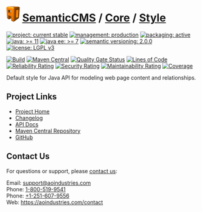 # [<img src="ao-logo.png" alt="AO Logo" width="35" height="40">](https://github.com/ao-apps) [SemanticCMS](https://github.com/ao-apps/semanticcms) / [Core](https://github.com/ao-apps/semanticcms-core) / [Style](https://github.com/ao-apps/semanticcms-core-style)

[![project: current stable](https://semanticcms.com/ao-badges/project-current-stable.svg)](https://aoindustries.com/life-cycle#project-current-stable)
[![management: production](https://semanticcms.com/ao-badges/management-production.svg)](https://aoindustries.com/life-cycle#management-production)
[![packaging: active](https://semanticcms.com/ao-badges/packaging-active.svg)](https://aoindustries.com/life-cycle#packaging-active)  
[![java: &gt;= 11](https://semanticcms.com/ao-badges/java-11.svg)](https://docs.oracle.com/en/java/javase/11/docs/api/)
[![java ee: &gt;= 7](https://semanticcms.com/ao-badges/javaee-7.svg)](https://docs.oracle.com/javaee/7/api/)
[![semantic versioning: 2.0.0](https://semanticcms.com/ao-badges/semver-2.0.0.svg)](http://semver.org/spec/v2.0.0.html)
[![license: LGPL v3](https://semanticcms.com/ao-badges/license-lgpl-3.0.svg)](https://www.gnu.org/licenses/lgpl-3.0)

[![Build](https://github.com/ao-apps/semanticcms-core-style/workflows/Build/badge.svg?branch=1.x)](https://github.com/ao-apps/semanticcms-core-style/actions?query=workflow%3ABuild)
[![Maven Central](https://maven-badges.herokuapp.com/maven-central/com.semanticcms/semanticcms-core-style/badge.svg)](https://maven-badges.herokuapp.com/maven-central/com.semanticcms/semanticcms-core-style)
[![Quality Gate Status](https://sonarcloud.io/api/project_badges/measure?branch=1.x&project=com.semanticcms%3Asemanticcms-core-style&metric=alert_status)](https://sonarcloud.io/dashboard?branch=1.x&id=com.semanticcms%3Asemanticcms-core-style)
[![Lines of Code](https://sonarcloud.io/api/project_badges/measure?branch=1.x&project=com.semanticcms%3Asemanticcms-core-style&metric=ncloc)](https://sonarcloud.io/component_measures?branch=1.x&id=com.semanticcms%3Asemanticcms-core-style&metric=ncloc)  
[![Reliability Rating](https://sonarcloud.io/api/project_badges/measure?branch=1.x&project=com.semanticcms%3Asemanticcms-core-style&metric=reliability_rating)](https://sonarcloud.io/component_measures?branch=1.x&id=com.semanticcms%3Asemanticcms-core-style&metric=Reliability)
[![Security Rating](https://sonarcloud.io/api/project_badges/measure?branch=1.x&project=com.semanticcms%3Asemanticcms-core-style&metric=security_rating)](https://sonarcloud.io/component_measures?branch=1.x&id=com.semanticcms%3Asemanticcms-core-style&metric=Security)
[![Maintainability Rating](https://sonarcloud.io/api/project_badges/measure?branch=1.x&project=com.semanticcms%3Asemanticcms-core-style&metric=sqale_rating)](https://sonarcloud.io/component_measures?branch=1.x&id=com.semanticcms%3Asemanticcms-core-style&metric=Maintainability)
[![Coverage](https://sonarcloud.io/api/project_badges/measure?branch=1.x&project=com.semanticcms%3Asemanticcms-core-style&metric=coverage)](https://sonarcloud.io/component_measures?branch=1.x&id=com.semanticcms%3Asemanticcms-core-style&metric=Coverage)

Default style for Java API for modeling web page content and relationships.

## Project Links
* [Project Home](https://semanticcms.com/core/style/)
* [Changelog](https://semanticcms.com/core/style/changelog)
* [API Docs](https://semanticcms.com/core/style/apidocs/)
* [Maven Central Repository](https://search.maven.org/artifact/com.semanticcms/semanticcms-core-style)
* [GitHub](https://github.com/ao-apps/semanticcms-core-style)

## Contact Us
For questions or support, please [contact us](https://aoindustries.com/contact):

Email: [support@aoindustries.com](mailto:support@aoindustries.com)  
Phone: [1-800-519-9541](tel:1-800-519-9541)  
Phone: [+1-251-607-9556](tel:+1-251-607-9556)  
Web: https://aoindustries.com/contact
